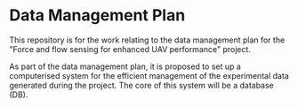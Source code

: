 # Data Management Plan

This repository is for the work relating to the data management plan for the "Force and flow sensing for enhanced UAV performance" project.

As part of the data management plan, it is proposed to set up a computerised system for the efficient management of the experimental data generated during the project. The core of this system will be a database (DB).

